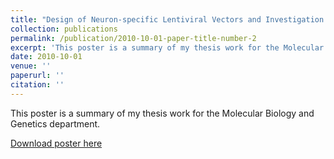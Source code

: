 ```yaml
---
title: "Design of Neuron-specific Lentiviral Vectors and Investigation of Gene Therapy Applications in Spinal Muscular Atrophy Disease"
collection: publications
permalink: /publication/2010-10-01-paper-title-number-2
excerpt: 'This poster is a summary of my thesis work for the Molecular Biology and Genetics department. '
date: 2010-10-01
venue: ''
paperurl: ''
citation: ''
---
```

This poster is a summary of my thesis work for the Molecular Biology and Genetics department. 

[Download poster here]([http://academicpages.github.io/files/paper2.pdf](https://www.researchgate.net/publication/372389163_Design_of_Neuron-specific_Lentiviral_Vectors_and_Investigation_of_Gene_Therapy_Applications_in_Spinal_Muscular_Atrophy_Disease)https://www.researchgate.net/publication/372389163_Design_of_Neuron-specific_Lentiviral_Vectors_and_Investigation_of_Gene_Therapy_Applications_in_Spinal_Muscular_Atrophy_Disease)


